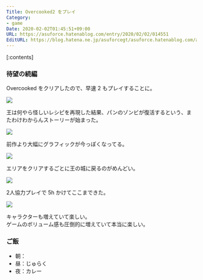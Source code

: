 ```yaml
---
Title: Overcooked2 をプレイ
Category:
- game
Date: 2020-02-02T01:45:51+09:00
URL: https://asuforce.hatenablog.com/entry/2020/02/02/014551
EditURL: https://blog.hatena.ne.jp/asuforcegt/asuforce.hatenablog.com/atom/entry/26006613505825900
---
```


[:contents]

###  待望の続編

Overcooked をクリアしたので、早速 2 もプレイすることに。

<span itemtype="http://schema.org/Photograph" itemscope="itemscope"><img class="magnifiable" src="https://cdn-ak.f.st-hatena.com/images/fotolife/a/asuforcegt/20200807/20200807135450.png" itemprop="image"></span>

王は何やら怪しいレシピを再現した結果、パンのゾンビが復活するという、またわけわからんストーリーが始まった。

<span itemtype="http://schema.org/Photograph" itemscope="itemscope"><img class="magnifiable" src="https://cdn-ak.f.st-hatena.com/images/fotolife/a/asuforcegt/20200807/20200807135459.png" itemprop="image"></span>

前作より大幅にグラフィックが今っぽくなってる。

<span itemtype="http://schema.org/Photograph" itemscope="itemscope"><img class="magnifiable" src="https://cdn-ak.f.st-hatena.com/images/fotolife/a/asuforcegt/20200807/20200807135509.png" itemprop="image"></span>

エリアをクリアするごとに王の城に戻るのがめんどい。

<span itemtype="http://schema.org/Photograph" itemscope="itemscope"><img class="magnifiable" src="https://cdn-ak.f.st-hatena.com/images/fotolife/a/asuforcegt/20200807/20200807135518.png" itemprop="image"></span>

2人協力プレイで 5h  かけてここまできた。

<span itemtype="http://schema.org/Photograph" itemscope="itemscope"><img class="magnifiable" src="https://cdn-ak.f.st-hatena.com/images/fotolife/a/asuforcegt/20200807/20200807135527.png" itemprop="image"></span>

キャラクターも増えていて楽しい。  
ゲームのボリューム感も圧倒的に増えていて本当に楽しい。

### ご飯

- 朝：
- 昼：じゅらく
- 夜：カレー
